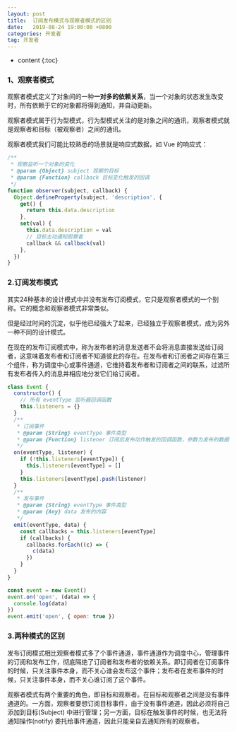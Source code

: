 ```yaml
---
layout: post
title:  订阅发布模式与观察者模式的区别
date:   2019-08-24 19:00:00 +0800
categories: 开发者
tag: 开发者
---
```


* content
{:toc}

### 1、观察者模式

观察者模式定义了对象间的一种**一对多的依赖关系**，当一个对象的状态发生改变时，所有依赖于它的对象都将得到通知，并自动更新。

观察者模式属于行为型模式，行为型模式关注的是对象之间的通讯，观察者模式就是观察者和目标（被观察者）之间的通讯。

观察者模式我们可能比较熟悉的场景就是响应式数据，如 Vue 的响应式：

```js
/**
 * 观察监听一个对象的变化
 * @param {Object} subject 观察的目标
 * @param {Function} callback 目标变化触发的回调
 */
function observer(subject, callback) {
  Object.defineProperty(subject, 'description', {
    get() {
      return this.data.description
    },
    set(val) {
      this.data.description = val
      // 目标主动通知观察者
      callback && callback(val)
    },
  })
}
```

### 2.订阅发布模式

其实24种基本的设计模式中并没有发布订阅模式，它只是观察者模式的一个别称。它的概念和观察者模式非常类似。

但是经过时间的沉淀，似乎他已经强大了起来，已经独立于观察者模式，成为另外一种不同的设计模式。

在现在的发布订阅模式中，称为发布者的消息发送者不会将消息直接发送给订阅者，这意味着发布者和订阅者不知道彼此的存在。在发布者和订阅者之间存在第三个组件，称为调度中心或事件通道，它维持着发布者和订阅者之间的联系，过滤所有发布者传入的消息并相应地分发它们给订阅者。

```js
class Event {
  constructor() {
    // 所有 eventType 监听器回调函数
    this.listeners = {}
  }
  /**
   * 订阅事件
   * @param {String} eventType 事件类型
   * @param {Function} listener 订阅后发布动作触发的回调函数，参数为发布的数据
   */
  on(eventType, listener) {
    if (!this.listeners[eventType]) {
      this.listeners[eventType] = []
    }
    this.listeners[eventType].push(listener)
  }
  /**
   * 发布事件
   * @param {String} eventType 事件类型
   * @param {Any} data 发布的内容
   */
  emit(eventType, data) {
    const callbacks = this.listeners[eventType]
    if (callbacks) {
      callbacks.forEach((c) => {
        c(data)
      })
    }
  }
}

const event = new Event()
event.on('open', (data) => {
  console.log(data)
})
event.emit('open', { open: true })
````

### 3.两种模式的区别

发布订阅模式相比观察者模式多了个事件通道，事件通道作为调度中心，管理事件的订阅和发布工作，彻底隔绝了订阅者和发布者的依赖关系。即订阅者在订阅事件的时候，只关注事件本身，而不关心谁会发布这个事件；发布者在发布事件的时候，只关注事件本身，而不关心谁订阅了这个事件。

观察者模式有两个重要的角色，即目标和观察者。在目标和观察者之间是没有事件通道的。一方面，观察者要想订阅目标事件，由于没有事件通道，因此必须将自己添加到目标(Subject) 中进行管理；另一方面，目标在触发事件的时候，也无法将通知操作(notify) 委托给事件通道，因此只能亲自去通知所有的观察者。
